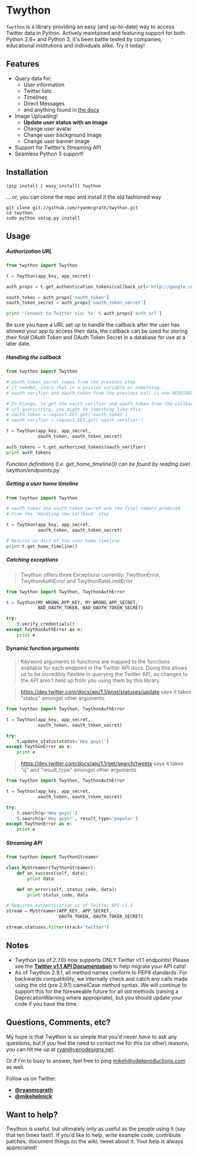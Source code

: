 Twython
=======

```Twython``` is a library providing an easy (and up-to-date) way to access Twitter data in Python. Actively maintained and featuring support for both Python 2.6+ and Python 3, it's been battle tested by companies, educational institutions and individuals alike. Try it today!

Features
--------

* Query data for:
   - User information
   - Twitter lists
   - Timelines
   - Direct Messages
   - and anything found in [the docs](https://dev.twitter.com/docs/api/1.1)
* Image Uploading!
   - **Update user status with an image**
   - Change user avatar
   - Change user background image
   - Change user banner image
* Support for Twitter's Streaming API
* Seamless Python 3 support!

Installation
------------

    (pip install | easy_install) twython

... or, you can clone the repo and install it the old fashioned way

    git clone git://github.com/ryanmcgrath/twython.git
    cd twython
    sudo python setup.py install

Usage
-----

##### Authorization URL

```python
from twython import Twython

t = Twython(app_key, app_secret)

auth_props = t.get_authentication_tokens(callback_url='http://google.com')

oauth_token = auth_props['oauth_token']
oauth_token_secret = auth_props['oauth_token_secret']

print 'Connect to Twitter via: %s' % auth_props['auth_url']
```

Be sure you have a URL set up to handle the callback after the user has allowed your app to access their data, the callback can be used for storing their final OAuth Token and OAuth Token Secret in a database for use at a later date.

##### Handling the callback

```python
from twython import Twython

# oauth_token_secret comes from the previous step
# if needed, store that in a session variable or something.
# oauth_verifier and oauth_token from the previous call is now REQUIRED # to pass to get_authorized_tokens

# In Django, to get the oauth_verifier and oauth_token from the callback
# url querystring, you might do something like this:
# oauth_token = request.GET.get('oauth_token')
# oauth_verifier = request.GET.get('oauth_verifier')

t = Twython(app_key, app_secret,
            oauth_token, oauth_token_secret)

auth_tokens = t.get_authorized_tokens(oauth_verifier)
print auth_tokens
```

*Function definitions (i.e. get_home_timeline()) can be found by reading over twython/endpoints.py*

##### Getting a user home timeline

```python
from twython import Twython

# oauth_token and oauth_token_secret are the final tokens produced
# from the 'Handling the callback' step

t = Twython(app_key, app_secret,
            oauth_token, oauth_token_secret)

# Returns an dict of the user home timeline
print t.get_home_timeline()
```

##### Catching exceptions
> Twython offers three Exceptions currently: TwythonError, TwythonAuthError and TwythonRateLimitError

```python
from twython import Twython, TwythonAuthError

t = Twython(MY_WRONG_APP_KEY, MY_WRONG_APP_SECRET,
            BAD_OAUTH_TOKEN, BAD_OAUTH_TOKEN_SECRET)

try:
    t.verify_credentials()
except TwythonAuthError as e:
    print e
```

#### Dynamic function arguments
> Keyword arguments to functions are mapped to the functions available for each endpoint in the Twitter API docs. Doing this allows us to be incredibly flexible in querying the Twitter API, so changes to the API aren't held up from you using them by this library.

> https://dev.twitter.com/docs/api/1.1/post/statuses/update says it takes "status" amongst other arguments

```python
from twython import Twython, TwythonAuthError

t = Twython(app_key, app_secret,
            oauth_token, oauth_token_secret)

try:
    t.update_status(status='Hey guys!')
except TwythonError as e:
    print e
```

> https://dev.twitter.com/docs/api/1.1/get/search/tweets says it takes "q" and "result_type" amongst other arguments

```python
from twython import Twython, TwythonAuthError

t = Twython(app_key, app_secret,
            oauth_token, oauth_token_secret)

try:
    t.search(q='Hey guys!')
    t.search(q='Hey guys!', result_type='popular')
except TwythonError as e:
    print e
```

##### Streaming API

```python
from twython import TwythonStreamer

class MyStreamer(TwythonStreamer):
    def on_success(self, data):
        print data

    def on_error(self, status_code, data):
        print status_code, data

# Requires Authentication as of Twitter API v1.1
stream = MyStreamer(APP_KEY, APP_SECRET,
                    OAUTH_TOKEN, OAUTH_TOKEN_SECRET)

stream.statuses.filter(track='twitter')
```

Notes
-----
- Twython (as of 2.7.0) now supports ONLY Twitter v1.1 endpoints! Please see the **[Twitter v1.1 API Documentation](https://dev.twitter.com/docs/api/1.1)** to help migrate your API calls!
- As of Twython 2.9.1, all method names conform to PEP8 standards. For backwards compatibility, we internally check and catch any calls made using the old (pre 2.9.1) camelCase method syntax. We will continue to support this for the foreseeable future for all old methods (raising a DeprecationWarning where appropriate), but you should update your code if you have the time.

Questions, Comments, etc?
-------------------------
My hope is that Twython is so simple that you'd never *have* to ask any questions, but if you feel the need to contact me for this (or other) reasons, you can hit me up at ryan@venodesigns.net.

Or if I'm to busy to answer, feel free to ping mikeh@ydekproductions.com as well.

Follow us on Twitter:
* **[@ryanmcgrath](http://twitter.com/ryanmcgrath)**
* **[@mikehelmick](http://twitter.com/mikehelmick)**

Want to help?
-------------
Twython is useful, but ultimately only as useful as the people using it (say that ten times fast!). If you'd like to help, write example code, contribute patches, document things on the wiki, tweet about it. Your help is always appreciated!

